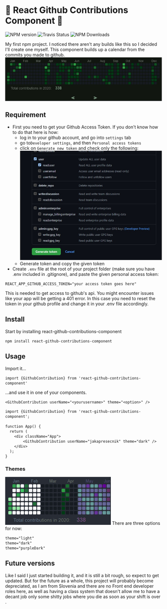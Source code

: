 # :date: React Github Contributions Component :date:
![NPM version](https://image.shields.io/npm/v/react-github-contributions-component)
![Travis Status](https://img.shields.io/travis/jakapresecnik/react-github-contributions-component)
![NPM Downloads](https://img.shields.io/npm/dw/react-github-contributions-component)

My first npm project. I noticed there aren't any builds like this so I decided I'll create one myself. This component builds up a calendar from the commits you made to github.
![Component's screenshot](/image/ghcc-screenshot.jpg)

## Requirement
* First you need to get your Github Access Token. If you don't know how to do that here is how: 
    * log in to your github account, and go into `settings` tab
    * go to`Developer settings`, and then `Personal access tokens`
    * click on `Generate new token` and check only the following:
        ![Generating token](/image/generate-token.jpg)
    * Generate token and copy the given token
* Create `.env` file at the root of your project folder (make sure you have .env included in .gitignore), and paste the given personal access token:
```
REACT_APP_GITHUB_ACCESS_TOKEN="your access token goes here"
```
This is needed to get access to github's api. You might encounter issues like your app will be getting a 401 error. In this case you need to reset the token in your github profile and change it in your .env file accordingly.

## Install
Start by installing react-github-contributions-component
```
npm install react-github-contributions-component
```

## Usage
Import it...
``` 
import {GithubContribution} from 'react-github-contributions-component'
```

...and use it in one of your components.
```
<GithubContribution userName="<yourusername>" theme="<option>" />
```
```
import {GithubContribution} from 'react-github-contributions-component';

function App() {
  return (
    <div className="App">
        <GithubContribution userName="jakapresecnik" theme="dark" />
    </div>
  );
}
```
### Themes
![Theme examples](/image/themes.jpg)
There are three options for now:
```
theme="light"
theme="dark"
theme="purpleDark"
```

## Future versions
Like I said I just started building it, and it is still a bit rough, so expect to get updated. But for the future as a whole, this project will probably become depreciated, as I am from Slovenia and there are no Front end developer roles here, as well as having a class system that doesn't allow me to have a decant job only some shitty jobs where you die as soon as your shift is over .
    
